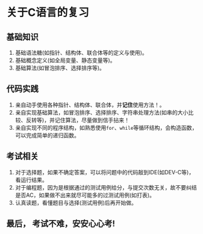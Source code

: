 # 关于C语言的复习

## 基础知识
1. 基础语法糖(如指针、结构体、联合体等的定义与使用)。
2. 基础概念定义(如全局变量、静态变量等)。
3. 基础算法(如冒泡排序、选择排序等)。

## 代码实践
1. 亲自动手使用各种指针、结构体、联合体，并**记住**使用方法！。
2. 亲自实现基础算法，如冒泡排序、选择排序、字符串处理方法(如串的大小比较、反转等)，并记住算法，尽量做到信手拈来！
3. 亲自实现不同的程序结构，如熟悉使用`for`、`while`等循环结构，会构造函数，可以完成简单的递归函数。

## 考试相关
1. 对于选择题，如果不确定答案，可以将问题中的代码敲到IDE(如DEV-C等)，看运行结果。
2. 对于编程题，因为是根据通过的测试用例给分，与提交次数无关，故不要纠结是否AC，如果做不出来就尽可能多的过测试用例(如打表)。
3. 认真读题，看懂题目与选择(测试用例)后再开始做。


## 最后， 考试不难，安安心心考!

